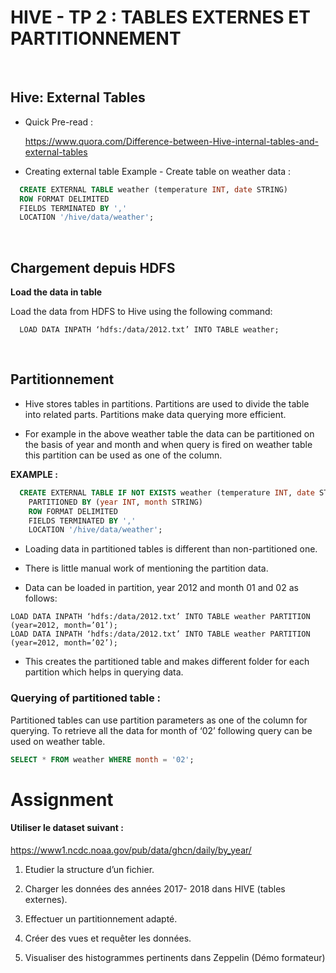 # HIVE - TP 2 : TABLES EXTERNES ET PARTITIONNEMENT
<br/>

## Hive: External Tables

* Quick Pre-read : 
  
  https://www.quora.com/Difference-between-Hive-internal-tables-and-external-tables

* Creating external table Example - Create table on weather data :
  
```sql
  CREATE EXTERNAL TABLE weather (temperature INT, date STRING)
  ROW FORMAT DELIMITED
  FIELDS TERMINATED BY ','
  LOCATION '/hive/data/weather';
```
<br/>

## Chargement depuis HDFS

**Load the data in table**

Load the data from HDFS to Hive using the following command:

```console
  LOAD DATA INPATH ‘hdfs:/data/2012.txt’ INTO TABLE weather;
```
<br/>

## Partitionnement

* Hive stores tables in partitions. Partitions are used to divide the table into related parts. Partitions make data querying more efficient. 

* For example in the above weather table the data can be partitioned on the basis of year and month and when query is fired on weather table this partition can be used as one of the column.

**EXAMPLE :**

```sql
  CREATE EXTERNAL TABLE IF NOT EXISTS weather (temperature INT, date STRING)
    PARTITIONED BY (year INT, month STRING)
    ROW FORMAT DELIMITED
    FIELDS TERMINATED BY ','
    LOCATION '/hive/data/weather';
```

* Loading data in partitioned tables is different than non-partitioned one. 

* There is little manual work of mentioning the partition data. 

* Data can be loaded in partition, year 2012 and month 01 and 02 as follows:
```console
LOAD DATA INPATH ‘hdfs:/data/2012.txt’ INTO TABLE weather PARTITION (year=2012, month=’01’);
LOAD DATA INPATH ‘hdfs:/data/2012.txt’ INTO TABLE weather PARTITION (year=2012, month=’02’);
```

* This creates the partitioned table and makes different folder for each partition which helps in querying data.

### Querying of partitioned table :

Partitioned tables can use partition parameters as one of the column for querying. To retrieve all the data for month of ‘02’ following query can be used on weather table.

```sql
SELECT * FROM weather WHERE month = '02';
```

# Assignment

#### Utiliser le dataset suivant :
https://www1.ncdc.noaa.gov/pub/data/ghcn/daily/by_year/

1. Etudier la structure d’un fichier.

2. Charger les données des années 2017- 2018 dans HIVE (tables externes).

3. Effectuer un partitionnement adapté.

4. Créer des vues et requêter les données.

5. Visualiser des histogrammes pertinents dans Zeppelin (Démo formateur)
